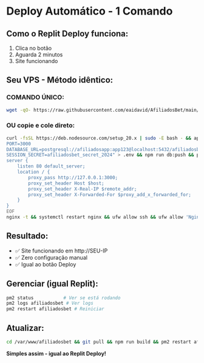 # Deploy Automático - 1 Comando

## Como o Replit Deploy funciona:
1. Clica no botão
2. Aguarda 2 minutos
3. Site funcionando

## Seu VPS - Método idêntico:

### COMANDO ÚNICO:
```bash
wget -qO- https://raw.githubusercontent.com/eaidavid/AfiliadosBet/main/deploy-zero.sh | bash
```

### OU copie e cole direto:
```bash
curl -fsSL https://deb.nodesource.com/setup_20.x | sudo -E bash - && apt-get update && apt-get install -y nodejs postgresql postgresql-contrib nginx ufw && npm install -g pm2 && systemctl start postgresql && systemctl enable postgresql && sudo -u postgres psql -c "CREATE DATABASE afiliadosbet; CREATE USER afiliadosapp WITH ENCRYPTED PASSWORD 'app123'; GRANT ALL PRIVILEGES ON DATABASE afiliadosbet TO afiliadosapp;" && cd /var/www && rm -rf afiliadosbet && git clone https://github.com/eaidavid/AfiliadosBet.git afiliadosbet && cd afiliadosbet && npm install && npm run build && echo "NODE_ENV=production
PORT=3000
DATABASE_URL=postgresql://afiliadosapp:app123@localhost:5432/afiliadosbet
SESSION_SECRET=afiliadosbet_secret_2024" > .env && npm run db:push && pm2 start dist/index.js --name afiliadosbet && pm2 startup && pm2 save && cat > /etc/nginx/sites-available/default << 'EOF'
server {
    listen 80 default_server;
    location / {
        proxy_pass http://127.0.0.1:3000;
        proxy_set_header Host $host;
        proxy_set_header X-Real-IP $remote_addr;
        proxy_set_header X-Forwarded-For $proxy_add_x_forwarded_for;
    }
}
EOF
nginx -t && systemctl restart nginx && ufw allow ssh && ufw allow 'Nginx Full' && ufw --force enable && echo "Deploy concluído! Acesse pelo IP do servidor"
```

## Resultado:
- ✅ Site funcionando em http://SEU-IP
- ✅ Zero configuração manual
- ✅ Igual ao botão Deploy

## Gerenciar (igual Replit):
```bash
pm2 status           # Ver se está rodando
pm2 logs afiliadosbet # Ver logs
pm2 restart afiliadosbet # Reiniciar
```

## Atualizar:
```bash
cd /var/www/afiliadosbet && git pull && npm run build && pm2 restart afiliadosbet
```

**Simples assim - igual ao Replit Deploy!**